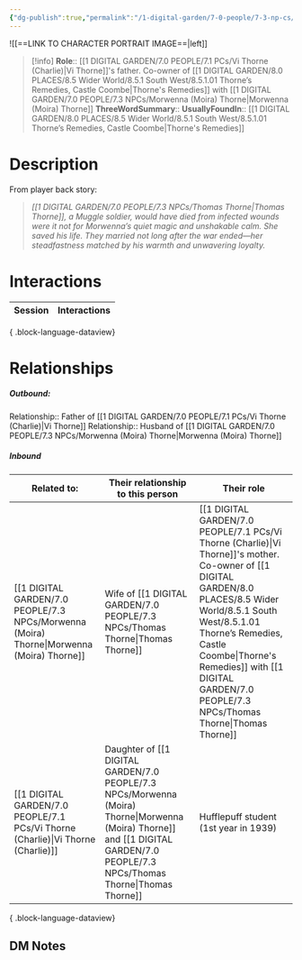 ```yaml
---
{"dg-publish":true,"permalink":"/1-digital-garden/7-0-people/7-3-np-cs/thomas-thorne/","tags":["#person","#wider-world","shopkeeper","hufflepuff"]}
---
```


![[==LINK TO CHARACTER PORTRAIT IMAGE==\|left]]
>[!info] 
>**Role**::      [[1 DIGITAL GARDEN/7.0 PEOPLE/7.1 PCs/Vi Thorne (Charlie)\|Vi Thorne]]'s father. Co-owner of [[1 DIGITAL GARDEN/8.0 PLACES/8.5 Wider World/8.5.1 South West/8.5.1.01 Thorne’s Remedies, Castle Coombe\|Thorne's Remedies]] with [[1 DIGITAL GARDEN/7.0 PEOPLE/7.3 NPCs/Morwenna (Moira) Thorne\|Morwenna (Moira) Thorne]]
>**ThreeWordSummary**:: 
>**UsuallyFoundIn**:: [[1 DIGITAL GARDEN/8.0 PLACES/8.5 Wider World/8.5.1 South West/8.5.1.01 Thorne’s Remedies, Castle Coombe\|Thorne's Remedies]]

# Description

From player back story:
> _[[1 DIGITAL GARDEN/7.0 PEOPLE/7.3 NPCs/Thomas Thorne\|Thomas Thorne]], a Muggle soldier, would have died from infected wounds were it not for Morwenna’s quiet magic and unshakable calm. She saved his life. They married not long after the war ended—her steadfastness matched by his warmth and unwavering loyalty._

# Interactions

| Session | Interactions |
| ------- | ------------ |

{ .block-language-dataview}

# Relationships
##### Outbound:
Relationship:: Father of [[1 DIGITAL GARDEN/7.0 PEOPLE/7.1 PCs/Vi Thorne (Charlie)\|Vi Thorne]]
Relationship:: Husband of [[1 DIGITAL GARDEN/7.0 PEOPLE/7.3 NPCs/Morwenna (Moira) Thorne\|Morwenna (Moira) Thorne]]

##### Inbound
| Related to:                                                                                  | Their relationship to this person                             | Their role                                                                                                                                       |
| -------------------------------------------------------------------------------------------- | ------------------------------------------------------------- | ------------------------------------------------------------------------------------------------------------------------------------------------ |
| [[1 DIGITAL GARDEN/7.0 PEOPLE/7.3 NPCs/Morwenna (Moira) Thorne\|Morwenna (Moira) Thorne]] | Wife of [[1 DIGITAL GARDEN/7.0 PEOPLE/7.3 NPCs/Thomas Thorne\|Thomas Thorne]]                                     | [[1 DIGITAL GARDEN/7.0 PEOPLE/7.1 PCs/Vi Thorne (Charlie)\|Vi Thorne]]'s mother. Co-owner of [[1 DIGITAL GARDEN/8.0 PLACES/8.5 Wider World/8.5.1 South West/8.5.1.01 Thorne’s Remedies, Castle Coombe\|Thorne's Remedies]] with [[1 DIGITAL GARDEN/7.0 PEOPLE/7.3 NPCs/Thomas Thorne\|Thomas Thorne]] |
| [[1 DIGITAL GARDEN/7.0 PEOPLE/7.1 PCs/Vi Thorne (Charlie)\|Vi Thorne (Charlie)]]          | Daughter of [[1 DIGITAL GARDEN/7.0 PEOPLE/7.3 NPCs/Morwenna (Moira) Thorne\|Morwenna (Moira) Thorne]] and [[1 DIGITAL GARDEN/7.0 PEOPLE/7.3 NPCs/Thomas Thorne\|Thomas Thorne]] | Hufflepuff student (1st year in 1939)                                                                                                            |

{ .block-language-dataview}







## DM Notes
